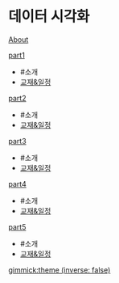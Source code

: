 # 데이터 시각화

[About](doc/intro.md)


[part1]()

  * #소개
  * [교재&일정](doc/part1/intro.md)
  

[part2]()

  * #소개
  * [교재&일정](doc/part2/intro.md)
  
  
[part3]()

  * #소개
  * [교재&일정](doc/part3/intro.md)
  

[part4]()

  * #소개
  * [교재&일정](doc/part4/intro.md)
  
  
[part5]()

  * #소개
  * [교재&일정](doc/part5/intro.md)


[gimmick:theme (inverse: false)](cerulean)
